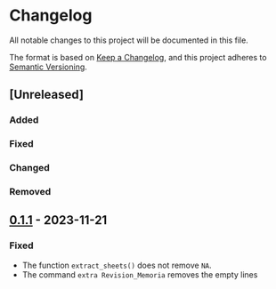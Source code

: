 # Changelog

All notable changes to this project will be documented in this file.

The format is based on [Keep a Changelog](https://keepachangelog.com/en/1.0.0/),
and this project adheres to [Semantic Versioning](https://semver.org/spec/v2.0.0.html).

## [Unreleased]

### Added

### Fixed

### Changed

### Removed

## [0.1.1] - 2023-11-21

### Fixed
- The function `extract_sheets()` does not remove `NA`.
- The command `extra Revision_Memoria` removes the empty lines 

[0.1.1]: https://github.com/IslasGECI/janitor/compare/v0.1.0...v0.1.1
[0.1.0]: https://github.com/IslasGECI/janitor/compare/v0.1.0
